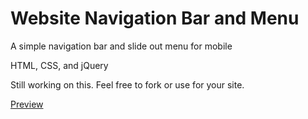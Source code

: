 # Website Navigation Bar and Menu
A simple navigation bar and slide out menu for mobile

HTML, CSS, and jQuery

Still working on this. Feel free to fork or use for your site.

[Preview](http://htmlpreview.github.io/?https://github.com/Whit128/navbar-and-menu/blob/master/index.html)